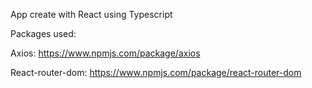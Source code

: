 App create with React using Typescript

Packages used:

Axios: https://www.npmjs.com/package/axios

React-router-dom: https://www.npmjs.com/package/react-router-dom
